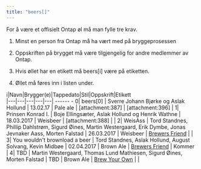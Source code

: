 ```yaml
---
title: "beers[]"
---
```


For å være et offisielt Ontap øl må man fylle tre krav. 


1. Minst en person fra Ontap må ha vært med på bryggeprosessen

2. Oppskriften på brygget må være tilgjengelig for andre medlemmer av Ontap.

3. Hvis øllet har en etikett må beers[i] være på etiketten.

4. Øllet må føres inn i listen under. 


i|Navn|Brygger(e)|Tappedato|Stil|Oppskrift|Etikett  
|---|---|---|---|---|                                                                            ------                -
0| beers[0] | Sverre Johann Bjørke og Aslak Hollund | 13.02.17 | Pale ale | [attachment:387] | [attachment:396] |
1| Prinsen Konrad I. | Boje Ellingsæter, Aslak Hollund og Henrik Wathne | 18.03.2017 | Weisbeer | [attachment:388] | |
2| WeisAss | Tord Standnes, Phillip Dahlstrøm, Sigurd Øines, Martin Westergaard, Erik Dymbe, Jonas Jevnaker Aass, Morten Falstad | 26.03.2017 | Weisbeer | [Brewers Friend](http://www.brewersfriend.com/homebrew/recipe/view/83225/bakke-brygg-weissbier-20-l) | |
3| You wouldn't brownload a beer | Tord Standnes, Aslak Hollund, August Solvang, Kevin Midbøe | 02.04.2017 | Brown Ale | [Brewers Friend](http://www.brewersfriend.com/homebrew/recipe/view/345118/macintosh-northern-english-brown-ale) | Kommer |
4| TBD | Martin Westergaard, Thomas Lund Mathiesen, Sigurd Øines, Morten Falstad | TBD | Brown Ale | [Brew Your Own](https://byo.com/bock/item/1983-northern-english-brown-ale-style-profile) | |